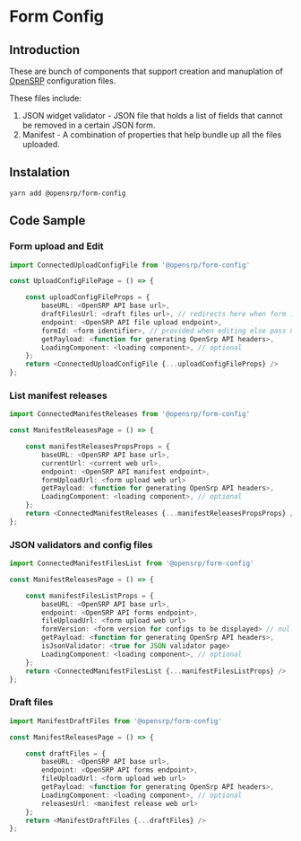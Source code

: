 # Form Config

## Introduction

These are bunch of components that support creation and manuplation of [OpenSRP](https://smartregister.atlassian.net/wiki/spaces/Documentation/pages/1507000340/OpenSRP+Document+Configurability) configuration files.

These files include:

1. JSON widget validator - JSON file that holds a list of fields that cannot be removed in a certain JSON form.
2. Manifest - A combination of properties that help bundle up all the files uploaded.

## Instalation

```node
yarn add @opensrp/form-config
```

## Code Sample

### Form upload and Edit

```typescript
import ConnectedUploadConfigFile from '@opensrp/form-config'

const UploadConfigFilePage = () => {

    const uploadConfigFileProps = {
        baseURL: <OpenSRP API base url>,
        draftFilesUrl: <draft files url>, // redirects here when form is upoaded
        endpoint: <OpenSRP API file upload endpoint>,
        formId: <form identifier>, // provided when editing else pass null
        getPayload: <function for generating OpenSrp API headers>,
        LoadingComponent: <loading component>, // optional
    };
    return <ConnectedUploadConfigFile {...uploadConfigFileProps} />
};
```

### List manifest releases

```typescript
import ConnectedManifestReleases from '@opensrp/form-config'

const ManifestReleasesPage = () => {

    const manifestReleasesPropsProps = {
        baseURL: <OpenSRP API base url>,
        currentUrl: <current web url>,
        endpoint: <OpenSRP API manifest endpoint>,
        formUploadUrl: <form upload web url>
        getPayload: <function for generating OpenSrp API headers>,
        LoadingComponent: <loading component>, // optional
    };
    return <ConnectedManifestReleases {...manifestReleasesPropsProps} />
};
```

### JSON validators and config files

```typescript
import ConnectedManifestFilesList from '@opensrp/form-config'

const ManifestReleasesPage = () => {

    const manifestFilesListProps = {
        baseURL: <OpenSRP API base url>,
        endpoint: <OpenSRP API forms endpoint>,
        fileUploadUrl: <form upload web url>
        formVersion: <form version for configs to be displayed> // null for JSON validator
        getPayload: <function for generating OpenSrp API headers>,
        isJsonValidator: <true for JSON validator page>
        LoadingComponent: <loading component>, // optional
    };
    return <ConnectedManifestFilesList {...manifestFilesListProps} />
};
```

### Draft files

```typescript
import ManifestDraftFiles from '@opensrp/form-config'

const ManifestReleasesPage = () => {

    const draftFiles = {
        baseURL: <OpenSRP API base url>,
        endpoint: <OpenSRP API forms endpoint>,
        fileUploadUrl: <form upload web url>
        getPayload: <function for generating OpenSrp API headers>,
        LoadingComponent: <loading component>, // optional
        releasesUrl: <manifest release web url>
    };
    return <ManifestDraftFiles {...draftFiles} />
};
```
